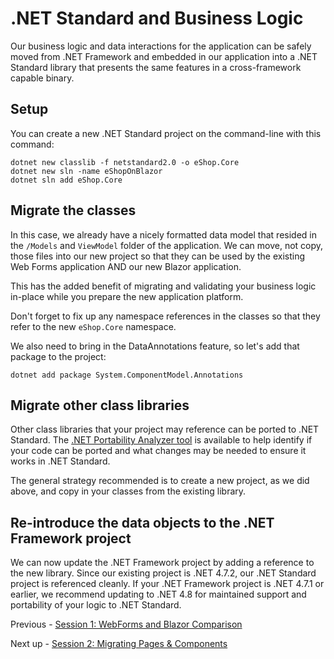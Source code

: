 # .NET Standard and Business Logic

Our business logic and data interactions for the application can be safely moved from .NET Framework and embedded in our application into a .NET Standard library that presents the same features in a cross-framework capable binary.

## Setup

You can create a new .NET Standard project on the command-line with this command:

```dotnetcli
dotnet new classlib -f netstandard2.0 -o eShop.Core
dotnet new sln -name eShopOnBlazor
dotnet sln add eShop.Core
```

## Migrate the classes

In this case, we already have a nicely formatted data model that resided in the `/Models` and `ViewModel` folder of the application.  We can move, not copy, those files into our new project so that they can be used by the existing Web Forms application AND our new Blazor application.

This has the added benefit of migrating and validating your business logic in-place while you prepare the new application platform.

Don't forget to fix up any namespace references in the classes so that they refer to the new `eShop.Core` namespace.

We also need to bring in the DataAnnotations feature, so let's add that package to the project:

```dotnetcli
dotnet add package System.ComponentModel.Annotations
```

## Migrate other class libraries

Other class libraries that your project may reference can be ported to .NET Standard.  The [.NET Portability Analyzer tool](https://docs.microsoft.com/dotnet/standard/analyzers/portability-analyzer) is available to help identify if your code can be ported and what changes may be needed to ensure it works in .NET Standard.

The general strategy recommended is to create a new project, as we did above, and copy in your classes from the existing library.

## Re-introduce the data objects to the .NET Framework project

We can now update the .NET Framework project by adding a reference to the new library.  Since our existing project is .NET 4.7.2, our .NET Standard project is referenced cleanly.  If your .NET Framework project is .NET 4.7.1 or earlier, we recommend updating to .NET 4.8 for maintained support and portability of your logic to .NET Standard.

Previous - [Session 1: WebForms and Blazor Comparison](02-webforms-and-blazor-comparison.md)

Next up - [Session 2: Migrating Pages & Components](04-migrating-pages.md)